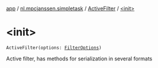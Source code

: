 [app](../../index.md) / [nl.mpcjanssen.simpletask](../index.md) / [ActiveFilter](index.md) / [&lt;init&gt;](.)

# &lt;init&gt;

`ActiveFilter(options: `[`FilterOptions`](../-filter-options/index.md)`)`

Active filter, has methods for serialization in several formats

